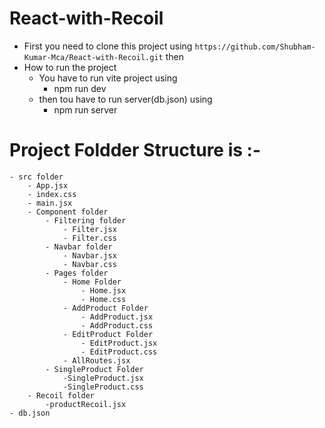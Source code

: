 # React-with-Recoil
 - First you need to clone this project using ```https://github.com/Shubham-Kumar-Mca/React-with-Recoil.git``` then
 - How to run the project
    - You have to run vite project using
        - npm run dev
    - then tou have to run server(db.json) using
        - npm run server

 # Project Foldder Structure is :- 
    - src folder
        - App.jsx
        - index.css
        - main.jsx
        - Component folder
            - Filtering folder
                - Filter.jsx
                - Filter.css
            - Navbar folder
                - Navbar.jsx
                - Navbar.css
            - Pages folder
                - Home Folder
                    - Home.jsx
                    - Home.css
                - AddProduct Folder
                    - AddProduct.jsx
                    - AddProduct.css
                - EditProduct Folder
                    - EditProduct.jsx
                    - EditProduct.css
                - AllRoutes.jsx
            - SingleProduct Folder
                -SingleProduct.jsx
                -SingleProduct.css
        - Recoil folder
            -productRecoil.jsx
    - db.json
